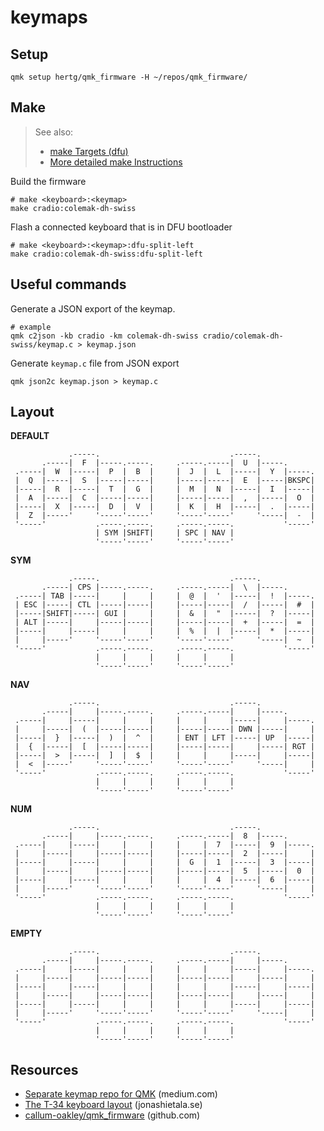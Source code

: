 # keymaps

## Setup
```shell
qmk setup hertg/qmk_firmware -H ~/repos/qmk_firmware/
```

## Make
> See also: 
> - [make Targets (dfu)](https://docs.qmk.fm/#/flashing?id=make-targets)
> - [More detailed make Instructions](https://docs.qmk.fm/#/getting_started_make_guide?id=more-detailed-make-instructions)

Build the firmware
```shell
# make <keyboard>:<keymap>
make cradio:colemak-dh-swiss
```

Flash a connected keyboard that is in DFU bootloader
```shell
# make <keyboard>:<keymap>:dfu-split-left
make cradio:colemak-dh-swiss:dfu-split-left
```

## Useful commands
Generate a JSON export of the keymap.
```shell
# example
qmk c2json -kb cradio -km colemak-dh-swiss cradio/colemak-dh-swiss/keymap.c > keymap.json
```

Generate `keymap.c` file from JSON export
```shell
qmk json2c keymap.json > keymap.c
```

## Layout

**DEFAULT**
```text
             .-----.                             .-----.
       .-----|  F  |-----.-----.     .-----.-----|  U  |-----.
 .-----|  W  |-----|  P  |  B  |     |  J  |  L  |-----|  Y  |-----.
 |  Q  |-----|  S  |-----|-----|     |-----|-----|  E  |-----|BKSPC|
 |-----|  R  |-----|  T  |  G  |     |  M  |  N  |-----|  I  |-----|
 |  A  |-----|  C  |-----|-----|     |-----|-----|  ,  |-----|  O  |
 |-----|  X  |-----|  D  |  V  |     |  K  |  H  |-----|  .  |-----|
 |  Z  |-----'     '-----'-----'     '-----'-----'     '-----|  -  |
 '-----'           .-----.-----.     .-----.-----.           '-----'
                   | SYM |SHIFT|     | SPC | NAV |
                   '-----'-----'     '-----'-----'

```

**SYM**
```text
             .-----.                             .-----.
       .-----| CPS |-----.-----.     .-----.-----|  \  |-----.
 .-----| TAB |-----|     |     |     |  @  |  '  |-----|  !  |-----.
 | ESC |-----| CTL |-----|-----|     |-----|-----|  /  |-----|  #  |
 |-----|SHIFT|-----| GUI |     |     |  &  |  "  |-----|  ?  |-----|
 | ALT |-----|     |-----|-----|     |-----|-----|  +  |-----|  =  |
 |-----|     |-----|     |     |     |  %  |  |  |-----|  *  |-----|
 |     |-----'     '-----'-----'     '-----'-----'     '-----|  ~  |
 '-----'           .-----.-----.     .-----.-----.           '-----'
                   |     |     |     |     |     |
                   '-----'-----'     '-----'-----'

```

**NAV**
```text
             .-----.                             .-----.
       .-----|     |-----.-----.     .-----.-----|     |-----.
 .-----|     |-----|     |     |     |     |     |-----|     |-----.
 |     |-----|  (  |-----|-----|     |-----|-----| DWN |-----|     |
 |-----|  }  |-----|  )  |  ^  |     | ENT | LFT |-----| UP  |-----|
 |  {  |-----|  [  |-----|-----|     |-----|-----|     |-----| RGT |
 |-----|  >  |-----|  ]  |  $  |     |     |     |-----|     |-----|
 |  <  |-----'     '-----'-----'     '-----'-----'     '-----|     |
 '-----'           .-----.-----.     .-----.-----.           '-----'
                   |     |     |     |     |     |
                   '-----'-----'     '-----'-----'

```

**NUM**
```text
             .-----.                             .-----.
       .-----|     |-----.-----.     .-----.-----|  8  |-----.
 .-----|     |-----|     |     |     |     |  7  |-----|  9  |-----.
 |     |-----|     |-----|-----|     |-----|-----|  2  |-----|     |
 |-----|     |-----|     |     |     |  G  |  1  |-----|  3  |-----|
 |     |-----|     |-----|-----|     |-----|-----|  5  |-----|  0  |
 |-----|     |-----|     |     |     |     |  4  |-----|  6  |-----|
 |     |-----'     '-----'-----'     '-----'-----'     '-----|     |
 '-----'           .-----.-----.     .-----.-----.           '-----'
                   |     |     |     |     |     |
                   '-----'-----'     '-----'-----'

```

**EMPTY**
```text
             .-----.                             .-----.
       .-----|     |-----.-----.     .-----.-----|     |-----.
 .-----|     |-----|     |     |     |     |     |-----|     |-----.
 |     |-----|     |-----|-----|     |-----|-----|     |-----|     |
 |-----|     |-----|     |     |     |     |     |-----|     |-----|
 |     |-----|     |-----|-----|     |-----|-----|     |-----|     |
 |-----|     |-----|     |     |     |     |     |-----|     |-----|
 |     |-----'     '-----'-----'     '-----'-----'     '-----|     |
 '-----'           .-----.-----.     .-----.-----.           '-----'
                   |     |     |     |     |     |
                   '-----'-----'     '-----'-----'

```

## Resources
- [Separate keymap repo for QMK](https://medium.com/@patrick.elmquist/separate-keymap-repo-for-qmk-136ff5a419bd) (medium.com)
- [The T-34 keyboard layout](https://www.jonashietala.se/blog/2021/06/03/the-t-34-keyboard-layout/) (jonashietala.se)
- [callum-oakley/qmk_firmware](https://github.com/callum-oakley/qmk_firmware/tree/master/users/callum) (github.com)